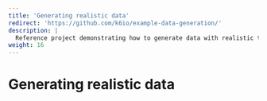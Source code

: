 ```yaml
---
title: 'Generating realistic data'
redirect: 'https://github.com/k6io/example-data-generation/'
description: |
  Reference project demonstrating how to generate data with realistic traits at runtime using faker.js
weight: 16
---
```


# Generating realistic data

